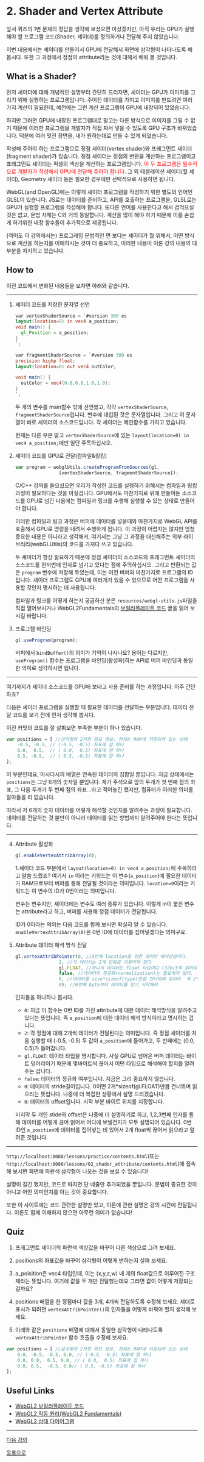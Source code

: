 # 2. Shader and Vertex Attribute

앞서 퀴즈의 1번 문제의 정답을 생각해 보셨으면 아셨겠지만, 아직 우리는 GPU가 실행해야 할 프로그램 코드(Shader, 셰이더)를 정의하거나 전달해 주지 않았습니다.

이번 내용에서는 셰이더를 만들어서 GPU에 전달해서 화면에 삼각형이 나타나도록 해 봅시다. 또한 그 과정에서 정점의 attribute라는 것에 대해서 배워 볼 것입니다.

## What is a Shader?

먼저 셰이더에 대해 개념적인 설명부터 간단히 드리자면, 셰이더는 GPU가 이미지를 그리기 위해 실행하는 프로그램입니다. 주어진 데이터를 가지고 이미지를 만드려면 여러 가지 계산이 필요한데, 예전에는 그런 계산 프로그램이 GPU에 내장되어 있었습니다.

하지만 그러면 GPU에 내장된 프로그램대로 말고는 다른 방식으로 이미지를 그릴 수 없기 때문에 이러한 프로그램을 개발자가 직접 짜서 넣을 수 있도록 GPU 구조가 바뀌었습니다. 덕분에 여러 멋진 장면을, 내가 원하는대로 만들 수 있게 되었습니다.

작성해 주어야 하는 프로그램으로 정점 셰이더(vertex shader)와 프래그먼트 셰이더(fragment shader)가 있습니다. 정점 셰이더는 정점의 변환을 계산하는 프로그램이고 프래그먼트 셰이더는 픽셀의 색상을 계산하는 프로그램입니다. <span style="color:red">이 두 프로그램은 필수적으로 개발자가 작성해서 GPU에 전달해 주어야 합니다.</span> 그 외 테셀레이션 셰이더(헐 셰이더), Geometry 셰이더 등은 필요한 경우에만 선택적으로 사용하면 됩니다.

WebGL(and OpenGL)에는 이렇게 셰이더 프로그램을 작성하기 위한 별도의 언어인 GLSL이 있습니다. JS로는 데이터를 준비하고, API를 호출하는 프로그램을, GLSL로는 GPU가 실행할 프로그램을 작성해야 합니다. 또다른 언어를 사용한다고 해서 겁먹으실 것은 없고, 문법 자체는 C와 거의 동일합니다. 계산을 많이 해야 하기 때문에 이를 손쉽게 하기위한 내장 함수들이 추가적으로 제공됩니다. 

(적어도 이 강의에서는) 프로그래밍 문법적인 면 보다는 셰이더가 뭘 위해서, 어떤 방식으로 계산을 하는지를 이해하시는 것이 더 중요하고, 이러한 내용이 이론 강의 내용의 대부분을 차지하고 있습니다.

## How to

이전 코드에서 변화된 내용들을 보자면 아래와 같습니다.

---
1. 셰이더 코드를 저장한 문자열 선언

    ```glsl
    var vertexShaderSource = `#version 300 es
    layout(location=0) in vec4 a_position;
    void main() {
      gl_Position = a_position;
    }
    `;

    var fragmentShaderSource = `#version 300 es
    precision highp float;
    layout(location=0) out vec4 outColor;

    void main() {
      outColor = vec4(0.0,0.0,1.0,1.0);
    }
    `;
    ```

    두 개의 변수를 main함수 밖에 선언했고, 각각 `vertexShaderSource`, `fragmentShaderSource`입니다. 변수에 대입된 것은 문자열입니다. 그리고 이 문자열이 바로 셰이더의 소스코드입니다. 각 셰이더는 메인함수를 가지고 있습니다.

    현재는 다른 부분 말고 `vertexShaderSource`에 있는 `layout(location=0) in vec4 a_position;`에만 일단 주목하십시오.

2. 셰이더 코드를 GPU로 전달(컴파일&링킹)

    ```js
    var program = webglUtils.createProgramFromSources(gl,
					[vertexShaderSource, fragmentShaderSource]);
    ```

    C/C++ 강의를 들으셨으면 우리가 작성한 코드를 실행하기 위해서는 컴파일과 링킹 과정이 필요하다는 것을 아실겁니다. GPU에서도 마찬가지로 위에 만들어둔 소스코드를 GPU로 넘긴 다음에는 컴파일과 링크를 수행해 실행할 수 있는 상태로 만들어야 합니다.

    이러한 컴파일과 링크 과정은 버퍼에 데이터를 넣을때와 마찬가지로 WebGL API를 호출해서 GPU로 명령을 내려서 수행하게 됩니다. 이 과정이 어렵지는 않지만 엄청 중요한 내용은 아니라고 생각해서, 여기서는 그냥 그 과정을 대신해주는 외부 라이브러리(webGLUtils)의 코드를 가져다 쓰고 있습니다.

    두 셰이더가 항상 필요하기 때문에 정점 셰이더의 소스코드와 프래그먼트 셰이더의 소스코드를 한꺼번에 인자로 넘기고 있다는 점에 주의하십시오. 그리고 반환되는 값은 `program` 변수에 저장해 두었는데, 이는 이전 버퍼와 마찬가지로 프로그램의 ID입니다. 셰이더 프로그램도 GPU에 여러개가 있을 수 있으므로 어떤 프로그램을 사용할 것인지 명시하는 데 사용됩니다.

    컴파일과 링크를 어떻게 하는지 궁금하신 분은 `resources/webgl-utils.js`파일을 직접 열어보시거나 WebGL2Fundamentals의 [보일러플레이트 코드](https://webgl2fundamentals.org/webgl/lessons/ko/webgl-boilerplate.html) 글을 읽어 보시길 바랍니다.

3. 프로그램 바인딩

    ```js
    gl.useProgram(program); 
    ```

    버퍼에서 `bindBuffer()`의 의미가 기억이 나시나요? 용어는 다르지만, `useProgram()` 함수는 프로그램을 바인딩(활성화)하는 API로 버퍼 바인딩과 동일한 의미로 생각하시면 됩니다.
---

여기까지가 셰이더 소스코드를 GPU에 보내고 사용 준비를 하는 과정입니다. 아주 간단하죠?

다음은 셰이더 프로그램을 실행할 때 필요한 데이터를 전달하는 부분입니다. 데이터 전달 코드를 보기 전에 먼저 생각해 봅시다.

이전 커밋의 코드를 잘 살펴보면 부족한 부분이 하나 있습니다.

```js
var positions = [ //삼각형의 2차원 좌표 정보. 현재는 RAM에 저장되어 있는 상태
    -0.5, -0.5, // (-0.5, -0.5) 좌표에 점 하나
    0.0,  0.5,  // ( 0.0,  0.5) 좌표에 점 하나
    0.5, -0.5,  // ( 0.5, -0.5) 좌표에 점 하나
];
```

이 부분인데요, 아시다시피 배열은 연속된 데이터의 집합일 뿐입니다. 지금 상태에서는 `positions`는 그냥 6개의 숫자일 뿐입니다. 제가 주석으로 앞의 두개가 첫 번째 점의 좌표, 그 다음 두개가 두 번째 점의 좌표...라고 적어놓긴 했지만, 컴퓨터가 이러한 의미를 알아들을 리 없습니다.

따라서 저 6개의 숫자 데이터를 어떻게 해석할 것인지를 알려주는 과정이 필요합니다.  데이터를 전달하는 것 뿐만이 아니라 데이터를 읽는 방법까지 알려주어야 한다는 뜻입니다.

---

4. Attribute 활성화

    ```js
    gl.enableVertexAttribArray(0); 
    ```

    1.셰이더 코드 부분에서 `layout(location=0) in vec4 a_position;`에 주목하라고 말씀 드렸죠? 여기서 `in` 이라는 키워드는 이 변수(`a_position`)에 필요한 데이터가 RAM으로부터 버퍼를 통해 전달될 것이라는 의미입니다. `location=0`이라는 키워드는 이 변수의 ID가 0번이라는 의미입니다.

    변수는 변수지만, 셰이더에는 변수도 여러 종류가 있습니다. 이렇게 in이 붙은 변수는 attribute라고 하고, 버퍼를 사용해 정점 데이터가 전달됩니다.

    ID가 0이라는 의미는 다음 코드를 함께 보시면 확실히 알 수 있습니다. `enableVertexAttribArray(0)`은 0번 ID에 데이터를 집어넣겠다는 의미구요.

5. Attribute 데이터 해석 방식 전달

    ```js
    gl.vertexAttribPointer(0, //0번째 location을 위한 데이터 해석방법이다.
                    2, //각 데이터는 2개 단위로 이루어져 있다
                    gl.FLOAT, //하나의 데이터는 float 타입이다 (32bit씩 읽어라)
                    false, //데이터의 정규화(normalization)는 필요하지 않다.
                    0, //데이터를 size*sizeof(type)만큼 건너뛰며 읽어라. 즉 2*32bit가 지나면 두 번째 데이터가 나온다
                    0); //0번째 byte부터 데이터를 읽기 시작해라
    ```

    인자들을 하나하나 봅시다.

    - `0`: 지금 이 함수는 0번 ID를 가진 attribute에 대한 데이터 해석방식을 알려주고 있다는 뜻입니다. 즉 `a_position`에 대한 데이터 해석 방식이라고 명시하는 겁니다.
    - `2`: 각 정점에 대해 2개씩 데이터가 전달된다는 의미입니다. 즉 정점 셰이더를 처음 실행할 때 (-0.5, -0.5) 두 값이 `a_position`에 들어가고, 두 번째에는 (0.0,  0.5)가 들어갑니다.
    - `gl.FLOAT`: 데이터 타입을 명시합니다. 사실 GPU로 넘어온 버퍼 데이터는 바이트 덩어리이기 때문에 몇바이트씩 끊어서 어떤 타입으로 해석해야 할지를 알려주는 겁니다.
    - `false`: 데이터의 정규화 여부입니다. 지금은 그리 중요하지 않습니다.
    - `0`: 데이터의 stride길이입니다. 0이면 2개*sizeof(gl.FLOAT)만큼 건너뛰며 읽으라는 뜻입니다. 나중에 더 복잡한 상황에서 설명 드리겠습니다.
    - `0`: 데이터의 offset입니다. 시작 부분 바이트 위치를 지정합니다.

    마지막 두 개인 stide와 offset은 나중에 더 설명하기로 하고, 1,2,3번째 인자를 통해 데이터를 어떻게 끊어 읽어서 어디에 보낼건지가 모두 설명되어 있습니다. 0번 ID인 `a_position`에 데이터를 집어넣는 데 있어서 2개 float씩 끊어서 읽으라고 알려준 것입니다.

---
`http://localhost:8080/lessons/practice/contents.html`(또는 `http://localhost:8080/lessons/02_shader_attribute/contents.html`)에 접속해 보시면 화면에 파란색 삼각형이 나오는 것을 보실 수 있습니다!

설명이 길긴 했지만, 코드로 따지면 단 네줄만 추가되었을 뿐입니다. 문법이 중요한 것이 아니고 어떤 의미인지를 아는 것이 중요합니다.

또한 이 사이트에는 코드 관련한 설명만 있고, 이론에 관한 설명은 강의 시간에 전달됩니다. 이론도 함께 이해하지 않으면 아무런 의미가 없습니다!

## Quiz

1. 프래그먼트 셰이더의 파란색 색상값을 바꾸어 다른 색상으로 그려 보세요.

2. positions의 좌표값을 바꾸어 삼각형이 어떻게 변하는지 살펴 보세요.

3. a_poisition은 vec4 타입인데, 이는 (x,y,z,w) 네 개의 float값으로 이루어진 구조체라는 뜻입니다. 여기에 값을 두 개만 전달했는데요 그러면 값이 어떻게 저장되는 걸까요?

4. positions 배열을 한 정점마다 값을 3개, 4개씩 전달하도록 수정해 보세요. 제대로 표시가 되려면 `vertexAttribPointer()`의 인자들을 어떻게 바꿔야 할지 생각해 보세요.
5. 아래와 같은 `positions` 배열에 대해서 동일한 삼각형이 나타나도록 `vertexAttribPointer` 함수 호출을 수정해 보세요.

```js
var positions = [ //삼각형의 2차원 좌표 정보. 현재는 RAM에 저장되어 있는 상태
    0.0, -0.5, -0.5, 0.0, // (-0.5, -0.5) 좌표에 점 하나
    0.0, 0.0,  0.5, 0.0, // ( 0.0,  0.5) 좌표에 점 하나
    0.0, 0.5,  -0.5, 0.0// ( 0.5, -0.5) 좌표에 점 하나
];
```

## Useful Links

- [WebGL2 보일러플레이트 코드](https://webgl2fundamentals.org/webgl/lessons/ko/webgl-boilerplate.html)
- [WebGL2 작동 원리(WebGL2 Fundamentals)](https://webgl2fundamentals.org/webgl/lessons/ko/webgl-how-it-works.html)
- [WebGL2 상태 다이어그램](https://webgl2fundamentals.org/webgl/lessons/resources/webgl-state-diagram.html)

---

[다음 강의](../03_draw_from_index/)

[목록으로](../)
